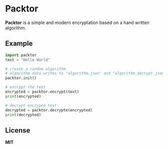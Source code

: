 # Packtor
**Packtor** is a simple and modern encryptation based on a hand written algorithm.

## Example
```py
import packtor
text = "Hello World"

# create a random algorithm
# algorithm data writes to "algorithm.json" and "algorithm_decrypt.json"
packtor.init()

# encrypt the text
encrypted = packtor.encrypt(text)
print(encrypted)

# decrypt encryped text
decrypted = packtor.decrypte(encrypted)
print(decrypted)
```

## License
**MIT**
